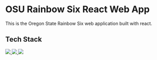# OSU Rainbow Six React Web App
This is the Oregon State Rainbow Six web application built with react.

## Tech Stack
<a href="https://react.dev/">
  <img src="https://img.shields.io/badge/react-%2320232a.svg?style=for-the-badge&logo=react&logoColor=%2361DAFB">
</a>
<a href="https://mui.com/material-ui/getting-started/">
  <img src="https://img.shields.io/badge/MUI-%230081CB.svg?style=for-the-badge&logo=mui&logoColor=white">
</a>
<a href="https://redux.js.org/">
  <img src="https://img.shields.io/badge/redux-%23593d88.svg?style=for-the-badge&logo=redux&logoColor=white">
</a>
